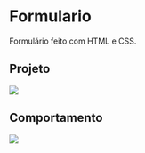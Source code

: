 # Formulario

Formulário feito com HTML e CSS.

## Projeto

![](https://github.com/emillyedu/Formulario/blob/main/assets/Captura%20de%20Tela%20(65).png)

## Comportamento

![](https://github.com/emillyedu/Formulario/blob/main/assets/video.gif)
